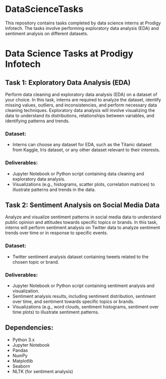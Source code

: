 # DataScienceTasks
This repository contains tasks completed by data science interns at Prodigy Infotech. The tasks involve performing exploratory data analysis (EDA) and sentiment analysis on different datasets.
# Data Science Tasks at Prodigy Infotech

## Task 1: Exploratory Data Analysis (EDA)
Perform data cleaning and exploratory data analysis (EDA) on a dataset of your choice. In this task, interns are required to analyze the dataset, identify missing values, outliers, and inconsistencies, and perform necessary data cleaning techniques. Exploratory data analysis will involve visualizing the data to understand its distributions, relationships between variables, and identifying patterns and trends.

### Dataset:
- Interns can choose any dataset for EDA, such as the Titanic dataset from Kaggle, Iris dataset, or any other dataset relevant to their interests.

### Deliverables:
- Jupyter Notebook or Python script containing data cleaning and exploratory data analysis.
- Visualizations (e.g., histograms, scatter plots, correlation matrices) to illustrate patterns and trends in the data.

## Task 2: Sentiment Analysis on Social Media Data
Analyze and visualize sentiment patterns in social media data to understand public opinion and attitudes towards specific topics or brands. In this task, interns will perform sentiment analysis on Twitter data to analyze sentiment trends over time or in response to specific events.

### Dataset:
- Twitter sentiment analysis dataset containing tweets related to the chosen topic or brand.

### Deliverables:
- Jupyter Notebook or Python script containing sentiment analysis and visualization.
- Sentiment analysis results, including sentiment distribution, sentiment over time, and sentiment towards specific topics or brands.
- Visualizations (e.g., word clouds, sentiment histograms, sentiment over time plots) to illustrate sentiment patterns.

## Dependencies:
- Python 3.x
- Jupyter Notebook
- Pandas
- NumPy
- Matplotlib
- Seaborn
- NLTK (for sentiment analysis)


